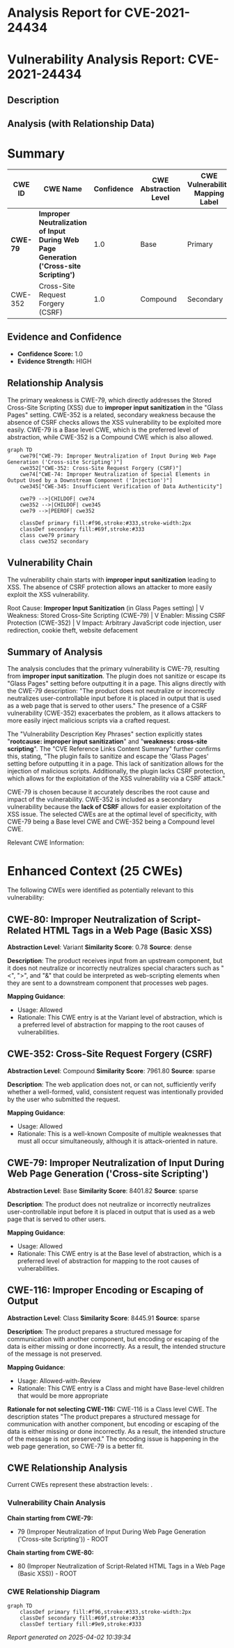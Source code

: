 # Analysis Report for CVE-2021-24434

# Vulnerability Analysis Report: CVE-2021-24434

## Description



## Analysis (with Relationship Data)

# Summary
| CWE ID | CWE Name | Confidence | CWE Abstraction Level | CWE Vulnerability Mapping Label | CWE-Vulnerability Mapping Notes |
|---|---|---|---|---|---|
| **CWE-79** | **Improper Neutralization of Input During Web Page Generation ('Cross-site Scripting')** | 1.0 | Base | Primary | Allowed |
| CWE-352 | Cross-Site Request Forgery (CSRF) | 1.0 | Compound | Secondary | Allowed |

## Evidence and Confidence

*   **Confidence Score:** 1.0
*   **Evidence Strength:** HIGH

## Relationship Analysis
The primary weakness is CWE-79, which directly addresses the Stored Cross-Site Scripting (XSS) due to **improper input sanitization** in the "Glass Pages" setting. CWE-352 is a related, secondary weakness because the absence of CSRF checks allows the XSS vulnerability to be exploited more easily. CWE-79 is a Base level CWE, which is the preferred level of abstraction, while CWE-352 is a Compound CWE which is also allowed.
```mermaid
graph TD
    cwe79["CWE-79: Improper Neutralization of Input During Web Page Generation ('Cross-site Scripting')"]
    cwe352["CWE-352: Cross-Site Request Forgery (CSRF)"]
    cwe74["CWE-74: Improper Neutralization of Special Elements in Output Used by a Downstream Component ('Injection')"]
    cwe345["CWE-345: Insufficient Verification of Data Authenticity"]
    
    cwe79 -->|CHILDOF| cwe74
    cwe352 -->|CHILDOF| cwe345
    cwe79 -->|PEEROF| cwe352

    classDef primary fill:#f96,stroke:#333,stroke-width:2px
    classDef secondary fill:#69f,stroke:#333
    class cwe79 primary
    class cwe352 secondary
```

## Vulnerability Chain
The vulnerability chain starts with **improper input sanitization** leading to XSS. The absence of CSRF protection allows an attacker to more easily exploit the XSS vulnerability.

Root Cause: **Improper Input Sanitization** (in Glass Pages setting)
|
V
Weakness: Stored Cross-Site Scripting (CWE-79)
|
V
Enabler: Missing CSRF Protection (CWE-352)
|
V
Impact: Arbitrary JavaScript code injection, user redirection, cookie theft, website defacement

## Summary of Analysis
The analysis concludes that the primary vulnerability is CWE-79, resulting from **improper input sanitization**. The plugin does not sanitize or escape its "Glass Pages" setting before outputting it in a page. This aligns directly with the CWE-79 description: "The product does not neutralize or incorrectly neutralizes user-controllable input before it is placed in output that is used as a web page that is served to other users." The presence of a CSRF vulnerability (CWE-352) exacerbates the problem, as it allows attackers to more easily inject malicious scripts via a crafted request.

The "Vulnerability Description Key Phrases" section explicitly states "**rootcause: improper input sanitization**" and "**weakness: cross-site scripting**". The "CVE Reference Links Content Summary" further confirms this, stating, "The plugin fails to sanitize and escape the 'Glass Pages' setting before outputting it in a page. This lack of sanitization allows for the injection of malicious scripts. Additionally, the plugin lacks CSRF protection, which allows for the exploitation of the XSS vulnerability via a CSRF attack."

CWE-79 is chosen because it accurately describes the root cause and impact of the vulnerability. CWE-352 is included as a secondary vulnerability because the **lack of CSRF** allows for easier exploitation of the XSS issue. The selected CWEs are at the optimal level of specificity, with CWE-79 being a Base level CWE and CWE-352 being a Compound level CWE.

Relevant CWE Information:

# Enhanced Context (25 CWEs)
The following CWEs were identified as potentially relevant to this vulnerability:

## CWE-80: Improper Neutralization of Script-Related HTML Tags in a Web Page (Basic XSS)
**Abstraction Level**: Variant
**Similarity Score**: 0.78
**Source**: dense

**Description**:
The product receives input from an upstream component, but it does not neutralize or incorrectly neutralizes special characters such as "<", ">", and "&" that could be interpreted as web-scripting elements when they are sent to a downstream component that processes web pages.

**Mapping Guidance**:
- Usage: Allowed
- Rationale: This CWE entry is at the Variant level of abstraction, which is a preferred level of abstraction for mapping to the root causes of vulnerabilities.

## CWE-352: Cross-Site Request Forgery (CSRF)
**Abstraction Level**: Compound
**Similarity Score**: 7961.80
**Source**: sparse

**Description**:
The web application does not, or can not, sufficiently verify whether a well-formed, valid, consistent request was intentionally provided by the user who submitted the request.

**Mapping Guidance**:
- Usage: Allowed
- Rationale: This is a well-known Composite of multiple weaknesses that must all occur simultaneously, although it is attack-oriented in nature.

## CWE-79: Improper Neutralization of Input During Web Page Generation ('Cross-site Scripting')
**Abstraction Level**: Base
**Similarity Score**: 8401.82
**Source**: sparse

**Description**:
The product does not neutralize or incorrectly neutralizes user-controllable input before it is placed in output that is used as a web page that is served to other users.

**Mapping Guidance**:
- Usage: Allowed
- Rationale: This CWE entry is at the Base level of abstraction, which is a preferred level of abstraction for mapping to the root causes of vulnerabilities.

## CWE-116: Improper Encoding or Escaping of Output
**Abstraction Level**: Class
**Similarity Score**: 8445.91
**Source**: sparse

**Description**:
The product prepares a structured message for communication with another component, but encoding or escaping of the data is either missing or done incorrectly. As a result, the intended structure of the message is not preserved.

**Mapping Guidance**:
- Usage: Allowed-with-Review
- Rationale: This CWE entry is a Class and might have Base-level children that would be more appropriate

**Rationale for not selecting CWE-116:**
CWE-116 is a Class level CWE. The description states "The product prepares a structured message for communication with another component, but encoding or escaping of the data is either missing or done incorrectly. As a result, the intended structure of the message is not preserved." The encoding issue is happening in the web page generation, so CWE-79 is a better fit.


## CWE Relationship Analysis

Current CWEs represent these abstraction levels: .


### Vulnerability Chain Analysis

**Chain starting from CWE-79:**
- 79 (Improper Neutralization of Input During Web Page Generation ('Cross-site Scripting')) - ROOT


**Chain starting from CWE-80:**
- 80 (Improper Neutralization of Script-Related HTML Tags in a Web Page (Basic XSS)) - ROOT



### CWE Relationship Diagram

```mermaid
graph TD
    classDef primary fill:#f96,stroke:#333,stroke-width:2px
    classDef secondary fill:#69f,stroke:#333
    classDef tertiary fill:#9e9,stroke:#333
```



*Report generated on 2025-04-02 10:39:34*
